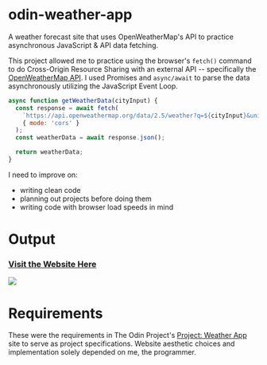 # odin-weather-app

A weather forecast site that uses OpenWeatherMap's API to practice asynchronous JavaScript &amp; API data fetching.

This project allowed me to practice using the browser's `fetch()` command to do Cross-Origin Resource Sharing with an external API -- specifically the [OpenWeatherMap API](https://openweathermap.org/api). I used Promises and `async/await` to parse the data asynchronously utilizing the JavaScript Event Loop.

```JavaScript
async function getWeatherData(cityInput) {
  const response = await fetch(
    `https://api.openweathermap.org/data/2.5/weather?q=${cityInput}&units=metric&appid=${apiKey}`,
    { mode: 'cors' }
  );
  const weatherData = await response.json();

  return weatherData;
}
```

I need to improve on:

- writing clean code
- planning out projects before doing them
- writing code with browser load speeds in mind

# Output

### [Visit the Website Here](https://luzefiru.github.io/odin-weather-app/)

<img src="./requirements/website-screenshot.png">

# Requirements

These were the requirements in The Odin Project's [Project: Weather App](https://www.theodinproject.com/lessons/node-path-javascript-weather-app) site to serve as project specifications. Website aesthetic choices and implementation solely depended on me, the programmer.
